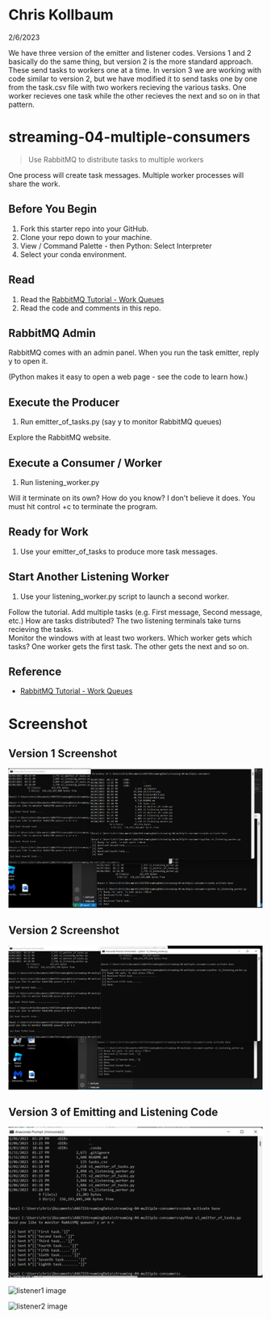 # Chris Kollbaum

2/6/2023

We have three version of the emitter and listener codes.  Versions 1 and 2 basically do the same thing, but version 2 is the more standard approach.  These send tasks to workers one at a time.  In version 3 we are working with code similar to version 2, but we have modified it to send tasks one by one from the task.csv file with two workers recieving the various tasks.  One worker recieves one task while the other recieves the next and so on in that pattern.    

# streaming-04-multiple-consumers

> Use RabbitMQ to distribute tasks to multiple workers

One process will create task messages. Multiple worker processes will share the work. 


## Before You Begin

1. Fork this starter repo into your GitHub.
1. Clone your repo down to your machine.
1. View / Command Palette - then Python: Select Interpreter
1. Select your conda environment. 

## Read

1. Read the [RabbitMQ Tutorial - Work Queues](https://www.rabbitmq.com/tutorials/tutorial-two-python.html)
1. Read the code and comments in this repo.

## RabbitMQ Admin 

RabbitMQ comes with an admin panel. When you run the task emitter, reply y to open it. 

(Python makes it easy to open a web page - see the code to learn how.)

## Execute the Producer

1. Run emitter_of_tasks.py (say y to monitor RabbitMQ queues)

Explore the RabbitMQ website.

## Execute a Consumer / Worker

1. Run listening_worker.py

Will it terminate on its own? How do you know? I don't believe it does.  You must hit control +c to terminate the program.  

## Ready for Work

1. Use your emitter_of_tasks to produce more task messages.

## Start Another Listening Worker 

1. Use your listening_worker.py script to launch a second worker. 

Follow the tutorial. 
Add multiple tasks (e.g. First message, Second message, etc.)
How are tasks distributed? The two listening terminals take turns recieving the tasks.  
Monitor the windows with at least two workers. 
Which worker gets which tasks?  One worker gets the first task.  The other gets the next and so on.  


## Reference

- [RabbitMQ Tutorial - Work Queues](https://www.rabbitmq.com/tutorials/tutorial-two-python.html)


# Screenshot

## Version 1 Screenshot
![Screenshot Image](v1screenshot.png)

## Version 2 Screenshot
![Screenshot Image](v2screenshot.png)

## Version 3 of Emitting and Listening Code
![Emit Image](emitterv3.png)

![listener1 image](listener#1v3.png)

![listener2 image](listener#2v3.png)